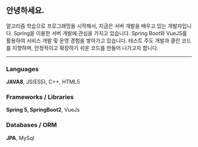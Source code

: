 
<!--
**include42/include42** is a ✨ _special_ ✨ repository because its `README.md` (this file) appears on your GitHub profile.

Here are some ideas to get you started:

- 🔭 I’m currently working on ...
- 🌱 I’m currently learning ...
- 👯 I’m looking to collaborate on ...
- 🤔 I’m looking for help with ...
- 💬 Ask me about ...
- 📫 How to reach me: ...
- 😄 Pronouns: ...
- ⚡ Fun fact: ...
-->

## 안녕하세요. 

알고리즘 학습으로 프로그래밍을 시작해서, 지금은 서버 개발을 배우고 있는 개발자입니다. 
Spring을 이용한 서버 개발에 관심을 가지고 있습니다.
Spring Boot와 VueJS를 활용하여 서비스 개발 및 운영 경험을 쌓아가고 있습니다.
테스트 주도 개발과 클린 코드를 지향하며, 안정적이고 확장하기 쉬운 코드를 만들어 나가고자 합니다.

---

### Languages

**JAVA8**, JS(ES5), C++, HTML5

### Frameworks / Libraries

**Spring 5, SpringBoot2**, VueJs

### Databases / ORM

**JPA**, MySql
